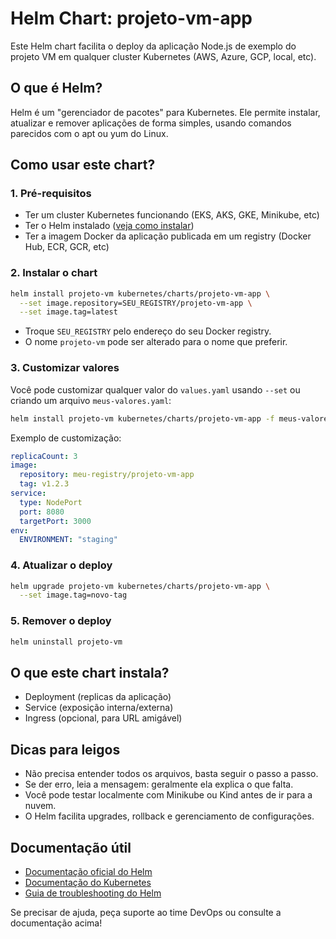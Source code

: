 # Helm Chart: projeto-vm-app

Este Helm chart facilita o deploy da aplicação Node.js de exemplo do projeto VM em qualquer cluster Kubernetes (AWS, Azure, GCP, local, etc).

## O que é Helm?
Helm é um "gerenciador de pacotes" para Kubernetes. Ele permite instalar, atualizar e remover aplicações de forma simples, usando comandos parecidos com o apt ou yum do Linux.

## Como usar este chart?

### 1. Pré-requisitos
- Ter um cluster Kubernetes funcionando (EKS, AKS, GKE, Minikube, etc)
- Ter o Helm instalado ([veja como instalar](https://helm.sh/docs/intro/install/))
- Ter a imagem Docker da aplicação publicada em um registry (Docker Hub, ECR, GCR, etc)

### 2. Instalar o chart

```bash
helm install projeto-vm kubernetes/charts/projeto-vm-app \
  --set image.repository=SEU_REGISTRY/projeto-vm-app \
  --set image.tag=latest
```

- Troque `SEU_REGISTRY` pelo endereço do seu Docker registry.
- O nome `projeto-vm` pode ser alterado para o nome que preferir.

### 3. Customizar valores
Você pode customizar qualquer valor do `values.yaml` usando `--set` ou criando um arquivo `meus-valores.yaml`:

```bash
helm install projeto-vm kubernetes/charts/projeto-vm-app -f meus-valores.yaml
```

Exemplo de customização:
```yaml
replicaCount: 3
image:
  repository: meu-registry/projeto-vm-app
  tag: v1.2.3
service:
  type: NodePort
  port: 8080
  targetPort: 3000
env:
  ENVIRONMENT: "staging"
```

### 4. Atualizar o deploy

```bash
helm upgrade projeto-vm kubernetes/charts/projeto-vm-app \
  --set image.tag=novo-tag
```

### 5. Remover o deploy

```bash
helm uninstall projeto-vm
```

## O que este chart instala?
- Deployment (replicas da aplicação)
- Service (exposição interna/externa)
- Ingress (opcional, para URL amigável)

## Dicas para leigos
- Não precisa entender todos os arquivos, basta seguir o passo a passo.
- Se der erro, leia a mensagem: geralmente ela explica o que falta.
- Você pode testar localmente com Minikube ou Kind antes de ir para a nuvem.
- O Helm facilita upgrades, rollback e gerenciamento de configurações.

## Documentação útil
- [Documentação oficial do Helm](https://helm.sh/docs/)
- [Documentação do Kubernetes](https://kubernetes.io/pt/docs/home/)
- [Guia de troubleshooting do Helm](https://helm.sh/docs/howto/charts_tips_and_tricks/)

Se precisar de ajuda, peça suporte ao time DevOps ou consulte a documentação acima! 